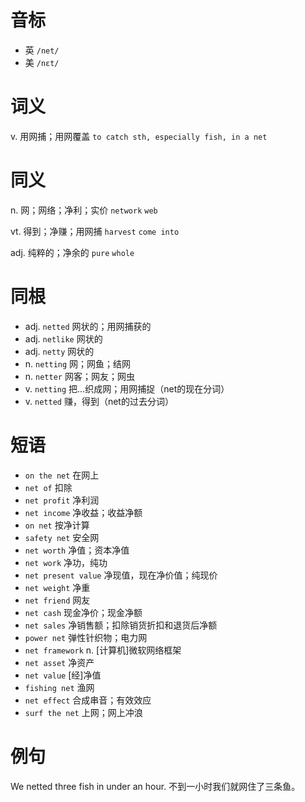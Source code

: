 # 音标

- 英 `/net/`
- 美 `/nɛt/`

# 词义

v. 用网捕；用网覆盖
`to catch sth, especially fish, in a net`

# 同义

n. 网；网络；净利；实价
`network` `web`

vt. 得到；净赚；用网捕
`harvest` `come into`

adj. 纯粹的；净余的
`pure` `whole`

# 同根

- adj. `netted` 网状的；用网捕获的
- adj. `netlike` 网状的
- adj. `netty` 网状的
- n. `netting` 网；网鱼；结网
- n. `netter` 网客；网友；网虫
- v. `netting` 把…织成网；用网捕捉（net的现在分词）
- v. `netted` 赚，得到（net的过去分词）

# 短语

- `on the net` 在网上
- `net of` 扣除
- `net profit` 净利润
- `net income` 净收益；收益净额
- `on net` 按净计算
- `safety net` 安全网
- `net worth` 净值；资本净值
- `net work` 净功，纯功
- `net present value` 净现值，现在净价值；纯现价
- `net weight` 净重
- `net friend` 网友
- `net cash` 现金净价；现金净额
- `net sales` 净销售额；扣除销货折扣和退货后净额
- `power net` 弹性针织物；电力网
- `net framework` n. [计算机]微软网络框架
- `net asset` 净资产
- `net value` [经]净值
- `fishing net` 渔网
- `net effect` 合成串音；有效效应
- `surf the net` 上网；网上冲浪

# 例句

We netted three fish in under an hour.
不到一小时我们就网住了三条鱼。



